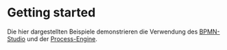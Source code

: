 # Getting started

Die hier dargestellten Beispiele demonstrieren die Verwendung des [BPMN-Studio](./../../README.md#bpmn-studio) und der [Process-Engine](./../../README.md#process-engine).


